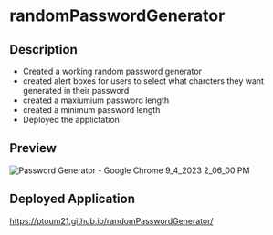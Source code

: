 # randomPasswordGenerator

## Description

- Created a working random password generator
- created alert boxes for users to select what charcters they want generated in their password
- created a maxiumium password length
- created a minimum password length
- Deployed the applictation

## Preview

![Password Generator - Google Chrome 9_4_2023 2_06_00 PM](https://github.com/pToum21/randomPasswordGenerator/assets/138056441/3cbf7faa-8f94-4c4a-893b-3b95cf9d85b7)

## Deployed Application
https://ptoum21.github.io/randomPasswordGenerator/
